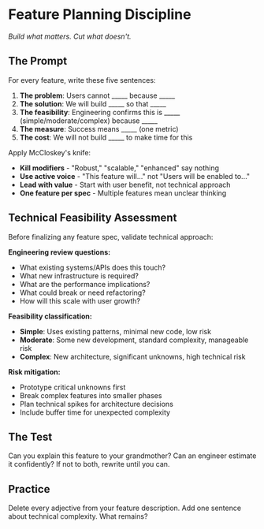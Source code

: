 # Feature Planning Discipline

*Build what matters. Cut what doesn't.*

## The Prompt

For every feature, write these five sentences:

1. **The problem**: Users cannot _____ because _____
2. **The solution**: We will build _____ so that _____
3. **The feasibility**: Engineering confirms this is _____ (simple/moderate/complex) because _____
4. **The measure**: Success means _____ (one metric)
5. **The cost**: We will not build _____ to make time for this

Apply McCloskey's knife:

- **Kill modifiers** - "Robust," "scalable," "enhanced" say nothing
- **Use active voice** - "This feature will..." not "Users will be enabled to..."
- **Lead with value** - Start with user benefit, not technical approach
- **One feature per spec** - Multiple features mean unclear thinking

## Technical Feasibility Assessment

Before finalizing any feature spec, validate technical approach:

**Engineering review questions:**
- What existing systems/APIs does this touch?
- What new infrastructure is required?
- What are the performance implications?
- What could break or need refactoring?
- How will this scale with user growth?

**Feasibility classification:**
- **Simple**: Uses existing patterns, minimal new code, low risk
- **Moderate**: Some new development, standard complexity, manageable risk
- **Complex**: New architecture, significant unknowns, high technical risk

**Risk mitigation:**
- Prototype critical unknowns first
- Break complex features into smaller phases
- Plan technical spikes for architecture decisions
- Include buffer time for unexpected complexity

## The Test

Can you explain this feature to your grandmother? Can an engineer estimate it confidently? If not to both, rewrite until you can.

## Practice

Delete every adjective from your feature description. Add one sentence about technical complexity. What remains?